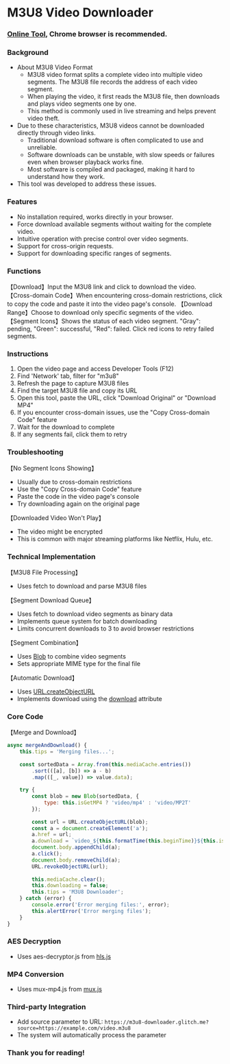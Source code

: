 # M3U8 Video Downloader

### [Online Tool](https://m3u8-download-cht.glitch.me/index-en.html), Chrome browser is recommended.

### Background
- About M3U8 Video Format
    - M3U8 video format splits a complete video into multiple video segments. The M3U8 file records the address of each video segment.
    - When playing the video, it first reads the M3U8 file, then downloads and plays video segments one by one.
    - This method is commonly used in live streaming and helps prevent video theft.
- Due to these characteristics, M3U8 videos cannot be downloaded directly through video links.
    - Traditional download software is often complicated to use and unreliable.
    - Software downloads can be unstable, with slow speeds or failures even when browser playback works fine.
    - Most software is compiled and packaged, making it hard to understand how they work.
- This tool was developed to address these issues.

### Features
- No installation required, works directly in your browser.
- Force download available segments without waiting for the complete video.
- Intuitive operation with precise control over video segments.
- Support for cross-origin requests.
- Support for downloading specific ranges of segments.

### Functions
【Download】Input the M3U8 link and click to download the video.
【Cross-domain Code】When encountering cross-domain restrictions, click to copy the code and paste it into the video page's console.
【Download Range】Choose to download only specific segments of the video.
【Segment Icons】Shows the status of each video segment. "Gray": pending, "Green": successful, "Red": failed. Click red icons to retry failed segments.

### Instructions
1. Open the video page and access Developer Tools (F12)
2. Find 'Network' tab, filter for "m3u8"
3. Refresh the page to capture M3U8 files
4. Find the target M3U8 file and copy its URL
5. Open this tool, paste the URL, click "Download Original" or "Download MP4"
6. If you encounter cross-domain issues, use the "Copy Cross-domain Code" feature
7. Wait for the download to complete
8. If any segments fail, click them to retry

### Troubleshooting
【No Segment Icons Showing】
  - Usually due to cross-domain restrictions
  - Use the "Copy Cross-domain Code" feature
  - Paste the code in the video page's console
  - Try downloading again on the original page

【Downloaded Video Won't Play】
  - The video might be encrypted
  - This is common with major streaming platforms like Netflix, Hulu, etc.

### Technical Implementation
【M3U8 File Processing】
- Uses fetch to download and parse M3U8 files

【Segment Download Queue】
- Uses fetch to download video segments as binary data
- Implements queue system for batch downloading
- Limits concurrent downloads to 3 to avoid browser restrictions

【Segment Combination】
- Uses [Blob](https://developer.mozilla.org/en-US/docs/Web/API/Blob) to combine video segments
- Sets appropriate MIME type for the final file

【Automatic Download】
- Uses [URL.createObjectURL](https://developer.mozilla.org/en-US/docs/Web/API/URL/createObjectURL)
- Implements download using the [download](https://developer.mozilla.org/en-US/docs/Web/HTML/Element/a) attribute

### Core Code
【Merge and Download】

```javascript
async mergeAndDownload() {
    this.tips = 'Merging files...';
    
    const sortedData = Array.from(this.mediaCache.entries())
        .sort(([a], [b]) => a - b)
        .map(([_, value]) => value.data);
    
    try {
        const blob = new Blob(sortedData, { 
            type: this.isGetMP4 ? 'video/mp4' : 'video/MP2T' 
        });
        
        const url = URL.createObjectURL(blob);
        const a = document.createElement('a');
        a.href = url;
        a.download = `video_${this.formatTime(this.beginTime)}${this.isGetMP4 ? '.mp4' : '.ts'}`;
        document.body.appendChild(a);
        a.click();
        document.body.removeChild(a);
        URL.revokeObjectURL(url);
        
        this.mediaCache.clear();
        this.downloading = false;
        this.tips = 'M3U8 Downloader';
    } catch (error) {
        console.error('Error merging files:', error);
        this.alertError('Error merging files');
    }
}
```

### AES Decryption
- Uses aes-decryptor.js from [hls.js](https://github.com/video-dev/hls.js)

### MP4 Conversion
- Uses mux-mp4.js from [mux.js](https://github.com/videojs/mux.js#mp4)

### Third-party Integration
- Add source parameter to URL: ```https://m3u8-downloader.glitch.me?source=https://example.com/video.m3u8```
- The system will automatically process the parameter

### Thank you for reading!











































































